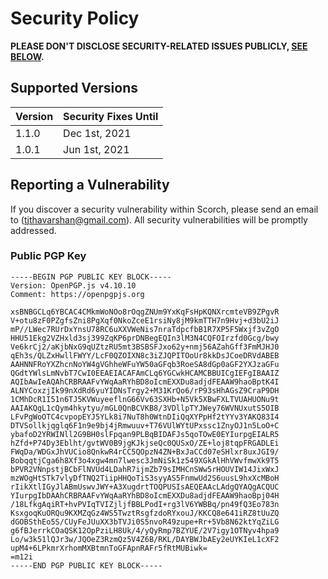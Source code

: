 # Security Policy

**PLEASE DON'T DISCLOSE SECURITY-RELATED ISSUES PUBLICLY, [SEE BELOW](#reporting-a-vulnerability).**

## Supported Versions

| Version | Security Fixes Until |
| ------- | -------------------- |
| 1.1.0   | Dec 1st, 2021        |
| 1.0.1   | Jun 1st, 2021        |

## Reporting a Vulnerability

If you discover a security vulnerability within Scorch, please send an email to <Thavarshan Thayananthajothy> (tjthavarshan@gmail.com). All security vulnerabilities will be promptly addressed.

### Public PGP Key

```
-----BEGIN PGP PUBLIC KEY BLOCK-----
Version: OpenPGP.js v4.10.10
Comment: https://openpgpjs.org

xsBNBGCLq6YBCAC4CMkmWoNOo8rOqgZNUm9YxKqFsHpKQNXrcmteVB9ZPgvR
V+otu8zF0PZgfsZni8PgXqf0NkoZceE1rsiNy8jM9kmTTH7n9Hvj+d3bU2iJ
mP//LWec7RUrDxYnsU78RC6uXXVWeNis7nraTdpcfbB1R7XP5F5Wxjf3vZgO
HHU51Ekg2VZHxld3sj399ZqKP6prDNBegEQIn3lM3N4CQFOIrzfd0Gcg/bwy
Ve6krCj2/aKjbNxG9qUZtzRU5mt3BSBSFJxo62y+nmj56AZahGff3FmMJHJ0
qEh3s/QLZxHwllFWYY/LcF0QZOIXN8c3iZJQPITOoUr8kkDsJCoeDRVdABEB
AAHNNFRoYXZhcnNoYW4gVGhheWFuYW50aGFqb3RoeSA8dGp0aGF2YXJzaGFu
QGdtYWlsLmNvbT7CwI0EEAEIACAFAmCLq6YGCwkHCAMCBBUICgIEFgIBAAIZ
AQIbAwIeAQAhCRBRAAFvYWqAaRYhBD8oIcmEXXDu8adjdFEAAW9haoBptK4I
ALNYCoxzjIk99nXdRd6yuYIDNsTrgy2+M31KrQo6/rP93sHhAGsZ9CraP9DH
1CMhDcR1I51n6TJ5KVWuyeeflnG66Vv63SXHb+N5Vk5XBwFXLTVUAHUONu9t
AAIAKQgL1cQym4hkytyu/mGL0QnBCVKB8/3VDllpTYJWey76WVNUxutS5OIB
LFvPgWoOTC4cvpopEYJ5YLk8i7NuT8h0WtnDIiQqXYPpHf2tYYv3YAKQ83I4
DTVSollkjqglq6F1n9e9bj4jRmwuuv+T76VUlWYtUPxssc1ZnyOJ1n5LoO+C
ybafoD2YRWINll2G9BH0slFpqan9PLBqBIDAFJs5qoTOwE0EYIurpgEIALR5
hZfd+P74Dy3Eblht/gvtWV0B9jgKJkjseQc0QUSxO/ZE+loj8tqpFRGADLEi
FWqDa/WDGxJhVUCio8QnkwR4rCC5QOpzN4ZN+BxJaCCd07eSHlxr8uxJGI9/
BobqqtjCga6h8Xf3o4xgw4mn7lwesc3JmNiSk1z549XGkAlHhVWvfmwXk9T5
bPVR2VNnpstjBCbFlNVUd4LDahR7ijmZb79sIMHCnSWw5rHOUVIW14JixWxJ
mzWOgHtSTk7vlyDfTNQ2TiipHHQoTiS3syyAS5FnmwUd2S6uusL9hxXcMBoH
rIikXtlIGyJlABmUswvJWY+A3XugdrtTOQPUSIsAEQEAAcLAdgQYAQgACQUC
YIurpgIbDAAhCRBRAAFvYWqAaRYhBD8oIcmEXXDu8adjdFEAAW9haoBpj04H
/18LfkgAqiRT+hvPVIqTVIZjljfBBLPodI+rg3lV6YWBBq/pn49fQ3Eo783n
KsxgoqKuORQu9KXMZqGz4WS5TwztRsgfzdoRYxouJ/KKCQ8e641iRZ8tUuZQ
dGOBSthEo5S/CUyFeJUuXX3bTVJi0S5nvoR49zupe+Rr+5Vb8N62ktYqZiLG
g6fBJerrkCOaQSK12OpPziLH8Uk/4/yQyRmp7BZYUE/2V7igy1OTNyv4hpa9
Lo/w3k51lQJr3w/JQOeZ3RzmQz5V4Z6B/RKL/DAYBWJbAEy2eUYKIeL1cXF2
upM4+6LPkmrXrhomMXBtmnToGFApnRAFr5fRtMUBiwk=
=m12i
-----END PGP PUBLIC KEY BLOCK-----
```
